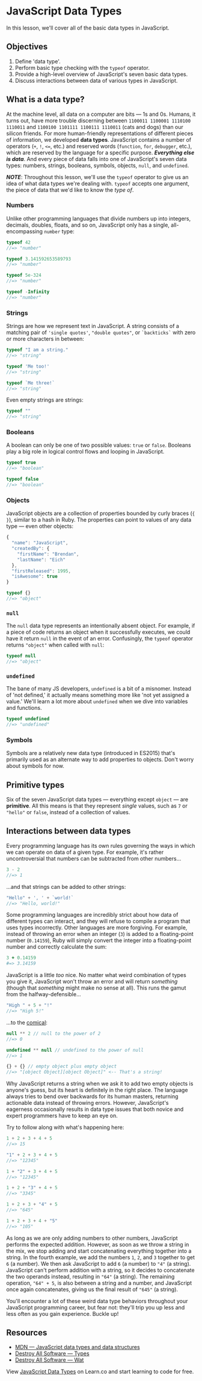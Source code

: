 # JavaScript Data Types
In this lesson, we'll cover all of the basic data types in JavaScript.

## Objectives
1. Define 'data type'.
2. Perform basic type checking with the `typeof` operator.
3. Provide a high-level overview of JavaScript's seven basic data types.
4. Discuss interactions between data of various types in JavaScript.

## What is a data type?
At the machine level, all data on a computer are bits — 1s and 0s. Humans, it turns out, have more trouble discerning between `1100011 1100001 1110100 1110011` and `1100100 1101111 1100111 1110011` (cats and dogs) than our silicon friends. For more human-friendly representations of different pieces of information, we developed **data types**. JavaScript contains a number of operators (`+`, `!`, `<=`, etc.) and reserved words (`function`, `for`, `debugger`, etc.), which are reserved by the language for a specific purpose. ***Everything else is data***. And every piece of data falls into one of JavaScript's seven data types: numbers, strings, booleans, symbols, objects, `null`, and `undefined`.

***NOTE***: Throughout this lesson, we'll use the `typeof` operator to give us an idea of what data types we're dealing with. `typeof` accepts one argument, the piece of data that we'd like to know the _type of_.

### Numbers
Unlike other programming languages that divide numbers up into integers, decimals, doubles, floats, and so on, JavaScript only has a single, all-encompassing `number` type:
```js
typeof 42
//=> "number"

typeof 3.141592653589793
//=> "number"

typeof 5e-324
//=> "number"

typeof -Infinity
//=> "number"
```

### Strings
Strings are how we represent text in JavaScript. A string consists of a matching pair of `'single quotes'`, `"double quotes"`, or `` `backticks` `` with zero or more characters in between:
```js
typeof "I am a string."
//=> "string"

typeof 'Me too!'
//=> "string"

typeof `Me three!`
//=> "string"
```

Even empty strings are strings:
```js
typeof ""
//=> "string"
```

### Booleans
A boolean can only be one of two possible values: `true` or `false`. Booleans play a big role in logical control flows and looping in JavaScript.
```js
typeof true
//=> "boolean"

typeof false
//=> "boolean"
```

### Objects
JavaScript objects are a collection of properties bounded by curly braces (`{ }`), similar to a hash in Ruby. The properties can point to values of any data type — even other objects:
```js
{
  "name": "JavaScript",
  "createdBy": {
    "firstName": "Brendan",
    "lastName": "Eich"
  },
  "firstReleased": 1995,
  "isAwesome": true
}

typeof {}
//=> "object"
```

### `null`
The `null` data type represents an intentionally absent object. For example, if a piece of code returns an object when it successfully executes, we could have it return `null` in the event of an error. Confusingly, the `typeof` operator returns `"object"` when called with `null`:
```js
typeof null
//=> "object"
```

### `undefined`
The bane of many JS developers, `undefined` is a bit of a misnomer. Instead of 'not defined,' it actually means something more like 'not yet assigned a value.' We'll learn a lot more about `undefined` when we dive into variables and functions.
```js
typeof undefined
//=> "undefined"
```

### Symbols
Symbols are a relatively new data type (introduced in ES2015) that's primarily used as an alternate way to add properties to objects. Don't worry about symbols for now.

## Primitive types
Six of the seven JavaScript data types — everything except `object` — are **primitive**. All this means is that they represent _single_ values, such as `7` or `"hello"` or `false`, instead of a collection of values.

## Interactions between data types
Every programming language has its own rules governing the ways in which we can operate on data of a given type. For example, it's rather uncontroversial that numbers can be subtracted from other numbers...
```js
3 - 2
//=> 1
```
...and that strings can be added to other strings:
```js
"Hello" + ', ' + `world!`
//=> "Hello, world!"
```

Some programming languages are incredibly strict about how data of different types can interact, and they will refuse to compile a program that uses types incorrectly. Other languages are more forgiving. For example, instead of throwing an error when an integer (`3`) is added to a floating-point number (`0.14159`), Ruby will simply convert the integer into a floating-point number and correctly calculate the sum:
```ruby
3 + 0.14159
#=> 3.14159
```

JavaScript is a little _too_ nice. No matter what weird combination of types you give it, JavaScript won't throw an error and will return _something_ (though that _something_ might make no sense at all). This runs the gamut from the halfway-defensible...
```js
"High " + 5 + "!"
//=> "High 5!"
```
...to the [comical][Wat]:
```js
null ** 2 // null to the power of 2
//=> 0

undefined ** null // undefined to the power of null
//=> 1

{} + {} // empty object plus empty object
//=> "[object Object][object Object]" <-- That's a string!
```

Why JavaScript returns a string when we ask it to add two empty objects is anyone's guess, but its heart is definitely in the right place. The language always tries to bend over backwards for its human masters, returning actionable data instead of throwing errors. However, JavaScript's eagerness occasionally results in data type issues that both novice and expert programmers have to keep an eye on.

Try to follow along with what's happening here:
```js
1 + 2 + 3 + 4 + 5
//=> 15

"1" + 2 + 3 + 4 + 5
//=> "12345"

1 + "2" + 3 + 4 + 5
//=> "12345"

1 + 2 + "3" + 4 + 5
//=> "3345"

1 + 2 + 3 + "4" + 5
//=> "645"

1 + 2 + 3 + 4 + "5"
//=> "105"
```

As long as we are only adding numbers to other numbers, JavaScript performs the expected addition. However, as soon as we throw a string in the mix, we stop adding and start concatenating everything together into a string. In the fourth example, we add the numbers `1`, `2`, and `3` together to get `6` (a number). We then ask JavaScript to add `6` (a number) to `"4"` (a string). JavaScript can't perform addition with a string, so it decides to concatenate the two operands instead, resulting in `"64"` (a string). The remaining operation, `"64" + 5`, is also between a string and a number, and JavaScript once again concatenates, giving us the final result of `"645"` (a string).

You'll encounter a lot of these weird data type behaviors throughout your JavaScript programming career, but fear not: they'll trip you up less and less often as you gain experience. Buckle up!

## Resources
- [MDN — JavaScript data types and data structures](https://developer.mozilla.org/en-US/docs/Web/JavaScript/Data_structures)
- [Destroy All Software — Types](https://www.destroyallsoftware.com/compendium/types?share_key=baf6b67369843fa2)
- [Destroy All Software — Wat][Wat]

[Wat]: https://www.destroyallsoftware.com/talks/wat

<p class='util--hide'>View <a href='https://learn.co/lessons/javascript-intro-to-data-types'>JavaScript Data Types</a> on Learn.co and start learning to code for free.</p>
